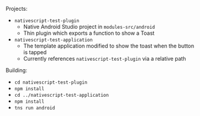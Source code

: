 Projects:
- `nativescript-test-plugin`
  - Native Android Studio project in `modules-src/android`
  - Thin plugin which exports a function to show a Toast
- `nativescript-test-application`
  - The template application modified to show the toast when the button is tapped
  - Currently references `nativescript-test-plugin` via a relative path

Building:

- `cd nativescript-test-plugin`
- `npm install`
- `cd ../nativescript-test-application`
- `npm install`
- `tns run android`
